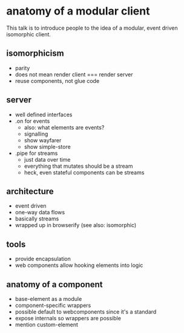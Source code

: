 # anatomy of a modular client
This talk is to introduce people to the idea of a modular, event driven
isomorphic client.

## isomorphicism
- parity
- does not mean render client === render server
- reuse components, not glue code

## server
- well defined interfaces
- .on for events
  - also: what elements are events?
  - signalling
  - show wayfarer
  - show simple-store
- .pipe for streams
  - just data over time
  - everything that mutates should be a stream
  - heck, even stateful components can be streams

## architecture
- event driven
- one-way data flows
- basically streams
- wrapped up in browserify (see also: isomorphic)

## tools
- provide encapsulation
- web components allow hooking elements into logic

## anatomy of a component
- base-element as a module
- component-specific wrappers
- possible default to webcomponents since it's a standard
- expose internals so wrappers are possible
- mention custom-element
